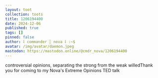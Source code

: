 ```yaml
---
layout: toot
collection: toots
title: 1206194400
date: 2024-12-06
published: true
tags: []
pinned: false
author: ⸸ commander ░ nova ⸸ :~$
avatar: /img/avatar/daemon.jpeg
mastodon: https://mastodon.online/@cmdr_nova/1206194400
---
```


controversial opinions, separating the strong from the weak willedThank you for coming to my Nova's Extreme Opinions TED talk
